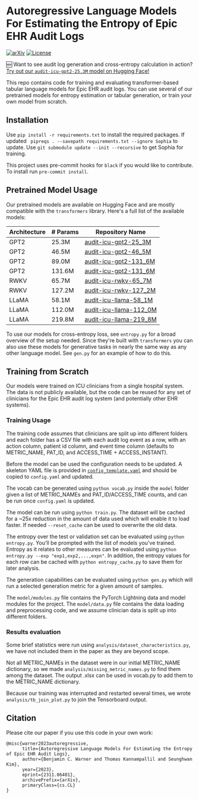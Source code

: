 # Autoregressive Language Models For Estimating the Entropy of Epic EHR Audit Logs
[![arXiv](https://img.shields.io/badge/arXiv-2311.06401-b31b1b.svg)](https://arxiv.org/abs/2311.06401) [![License](https://img.shields.io/badge/License-Apache_2.0-darkgreen.svg)](https://opensource.org/licenses/Apache-2.0)

🆕 Want to see audit log generation and cross-entropy calculation in action? [Try out our `audit-icu-gpt2-25.3M` model on Hugging Face!](https://huggingface.co/spaces/bcwarner/audit-log-lm)

This repo contains code for training and evaluating transformer-based tabular language models for Epic EHR audit logs. 
You can use several of our pretrained models for entropy estimation or tabular generation, or train your own model 
from scratch. 

## Installation
Use `pip install -r requirements.txt` to install the required packages. If updated ` pipreqs . --savepath
requirements.txt --ignore Sophia` to update. Use `git submodule update --init --recursive` to get Sophia for training.

This project uses pre-commit hooks for `black` if you would like to contribute. To install run `pre-commit install`.

## Pretrained Model Usage

Our pretrained models are available on Hugging Face and are mostly compatible with the `transformers` library. Here's a full list of the available models:

| Architecture | # Params | Repository Name                                                                  |
|--------------|----------|----------------------------------------------------------------------------------|
| GPT2         | 25.3M    | [audit-icu-gpt2-25_3M](https://huggingface.co/bcwarner/audit-icu-gpt2-25_3M)     |
| GPT2         | 46.5M    | [audit-icu-gpt2-46_5M](https://huggingface.co/bcwarner/audit-icu-gpt2-46_5M)     |
| GPT2         | 89.0M    | [audit-icu-gpt2-131_6M](https://huggingface.co/bcwarner/audit-icu-gpt2-89_0M)    |
| GPT2         | 131.6M   | [audit-icu-gpt2-131_6M](https://huggingface.co/bcwarner/audit-icu-gpt2-131_6M)   |
| RWKV         | 65.7M    | [audit-icu-rwkv-65_7M](https://huggingface.co/bcwarner/audit-icu-rwkv-65_7M)     |
| RWKV         | 127.2M   | [audit-icu-rwkv-127_2M](https://huggingface.co/bcwarner/audit-icu-rwkv-127_2M)   |
| LLaMA        | 58.1M    | [audit-icu-llama-58_1M](https://huggingface.co/bcwarner/audit-icu-llama-58_1M)   |
| LLaMA        | 112.0M   | [audit-icu-llama-112_0M](https://huggingface.co/bcwarner/audit-icu-llama-112_0M) |
| LLaMA        | 219.8M   | [audit-icu-llama-219_8M](https://huggingface.co/bcwarner/audit-icu-llama-219_8M) |


To use our models for cross-entropy loss, see `entropy.py` for a broad overview of the setup needed. Since they're built with `transformers` you can also use these models for generative tasks in nearly the same way as any other language model. See `gen.py` for an example of how to do this.

## Training from Scratch

Our models were trained on ICU clinicians from a single hospital system. The data is not publicly available, but the code can be reused for any set of clinicians for the Epic EHR audit log system (and potentially other EHR systems).

### Training Usage
The training code assumes that clinicians are split up into different folders and each folder has a CSV file with each audit log event as a row, with an action column, patient id column, and event time column (defaults to METRIC_NAME, PAT_ID, and ACCESS_TIME + ACCESS_INSTANT).

Before the model can be used the configuration needs to be updated. A skeleton YAML file is provided in
[`config_template.yaml`](config_template.yaml) and should be copied to `config.yaml` and updated.

The vocab can be generated using `python vocab.py` inside the `model` folder given a list of METRIC_NAMEs and PAT_ID/ACCESS_TIME counts, and can be run once `config.yaml` is updated.

The model can be run using `python train.py`. The dataset will be cached for a ~25x reduction in the amount of data used which will enable it to load faster. If needed `--reset_cache` can be used to overwrite the old data.

The entropy over the test or validation set can be evaluated using `python entropy.py`. You'll be prompted with the list of models you've trained. Entropy as it relates to other measures can be evaluated using `python entropy.py --exp "exp1,exp2,...,expn"`. In addition, the entropy values for each row can be cached with `python entropy_cache.py` to save them for later analysis.

The generation capabilities can be evaluated using `python gen.py` which will run a selected generation metric for a given amount of samples.

The `model/modules.py` file contains the PyTorch Lightning data and model modules for the project. The `model/data.py` file contains the data loading and preprocessing code, and we assume clinician data is split up into different folders. 

###  Results evaluation

Some brief statistics were run using `analysis/dataset_characteristics.py`, we have not included them in the paper as they are beyond scope. 

Not all METRIC_NAMEs in the dataset were in our initial METRIC_NAME dictionary, so we made `analysis/missing_metric_names.py` to find them among the dataset. The output .xlsx can be used in vocab.py to add them to the METRIC_NAME dictionary.

Because our training was interrupted and restarted several times, we wrote `analysis/tb_join_plot.py` to join the Tensorboard output.


## Citation

Please cite our paper if you use this code in your own work:

```
@misc{warner2023autoregressive,
      title={Autoregressive Language Models For Estimating the Entropy of Epic EHR Audit Logs},
      author={Benjamin C. Warner and Thomas Kannampallil and Seunghwan Kim},
      year={2023},
      eprint={2311.06401},
      archivePrefix={arXiv},
      primaryClass={cs.CL}
}
```

